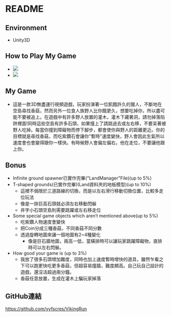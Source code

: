 # README
## Environment
- Unity3D
## How to Play My Game
- ![](https://i.imgur.com/iwGjsCQ.png)
- ![](https://i.imgur.com/4jpwYi7.png)

## My Game
- 這是一款3D無盡運行視頻遊戲，玩家扮演著一位飢餓許久的獵人，不斷地在空島尋找香菇，然而另外一位食人族野人比你餓更久，想要吃掉你，所以盡可能不要被追上。在遊戲中有許多野人放置的灌木，灌木下藏著洞，請勿掉落陷阱裡面!同時這些空島有許多石頭，如果撞上了請跳過去或左右移，不要呆著被野人吃掉。每當你撞到障礙物而停下腳步，都會使你與野人的距離更近。你的目標就是尋找香菇，而吃紫鑽石會讓你"暫時"速度變快，野人會因此生氣所以速度會也會變得跟你一樣快。有時候野人會偏左偏右，他在走位，不要讓他跟上你。
## Bonus
- Infinite ground spawner已實作完畢("LandManager"File)(up to 5%)
- T-shaped grounds(已實作完畢)(Land資料夾的地板模型)(up to 10%)
    - 這裡不侷限於三道路線的切換，而是以左右滑行移動切換位置，比較多走位玩法
    - 像是一排巨高石頭就必須左右移動閃躲
    - 井字小石頭空島則需要跳躍或左右移走位
- Some special game objects which aren’t mentioned above(up to 5%)
    - 吃紫鑽人物速度會變快
    - 把Coin分成三種香菇，不同香菇不同分數
    - 透過旋轉地圖來讓一個地圖有2~4種變化
        - 像是巨石牆地圖，兩高一低，當橫排時可以讓玩家跳躍障礙物，直排時可以左右閃躲。
- How good your game is (up to 3%)
    - 我放了很多石頭增加難度，同時也加上速度暫時增快的道具，雖然乍看之下可以跑更快吃更多香菇，但超容易撞牆，難度頗高。自己玩自己設計的遊戲，還沒活超過兩分鐘。
    - 香菇任意放置，生成在灌木上騙玩家掉落
## GitHub連結
https://github.com/yyfscres/VikingRun
